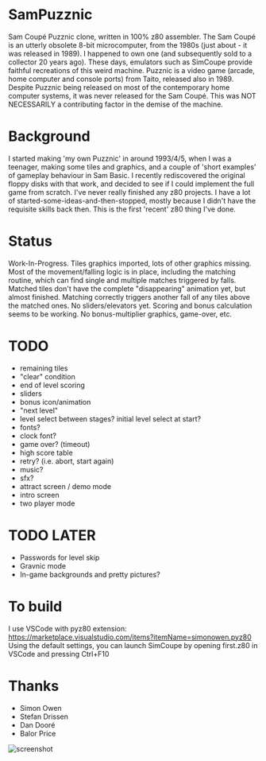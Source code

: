 # SamPuzznic
Sam Coupé Puzznic clone, written in 100% z80 assembler.
The Sam Coupé is an utterly obsolete 8-bit microcomputer, from the 1980s (just about - it was released in 1989).  I happened to own one (and subsequently sold to a collector 20 years ago).
These days, emulators such as SimCoupe provide faithful recreations of this weird machine.
Puzznic is a video game (arcade, home computer and console ports) from Taito, released also in 1989.
Despite Puzznic being released on most of the contemporary home computer systems, it was never released for the Sam Coupé.
This was NOT NECESSARILY a contributing factor in the demise of the machine.


# Background
I started making 'my own Puzznic' in around 1993/4/5, when I was a teenager, making some tiles and graphics,
and a couple of 'short examples' of gameplay behaviour in Sam Basic.
I recently rediscovered the original floppy disks with that work, and decided to see
if I could implement the full game from scratch.
I've never really finished any z80 projects.  I have a lot of started-some-ideas-and-then-stopped,
mostly because I didn't have the requisite skills back then. This is the first 'recent' z80 thing
I've done.

# Status
Work-In-Progress.
Tiles graphics imported, lots of other graphics missing.
Most of the movement/falling logic is in place, including the matching routine, which can find single and multiple
matches triggered by falls.  Matched tiles don't have the complete "disappearing" animation yet, but almost finished.
Matching correctly triggers another fall of any tiles above the matched ones.
No sliders/elevators yet.
Scoring and bonus calculation seems to be working.
No bonus-multiplier graphics, game-over, etc.

# TODO
*  remaining tiles
*  "clear" condition
*  end of level scoring
*  sliders
*  bonus icon/animation
*  "next level"
*  level select between stages? initial level select at start?
*  fonts?
*  clock font?
*  game over? (timeout)
*  high score table
*  retry? (i.e. abort, start again)
*  music?
*  sfx?
*  attract screen / demo mode
*  intro screen
*  two player mode

# TODO LATER
*  Passwords for level skip
*  Gravnic mode
*  In-game backgrounds and pretty pictures?

# To build
I use VSCode with pyz80 extension: https://marketplace.visualstudio.com/items?itemName=simonowen.pyz80
Using the default settings, you can launch SimCoupe by opening first.z80 in VSCode and pressing Ctrl+F10 

# Thanks
* Simon Owen
* Stefan Drissen
* Dan Dooré
* Balor Price


![screenshot](https://user-images.githubusercontent.com/4968348/110262177-bc954880-7faa-11eb-9763-006418b0b2d1.png)
